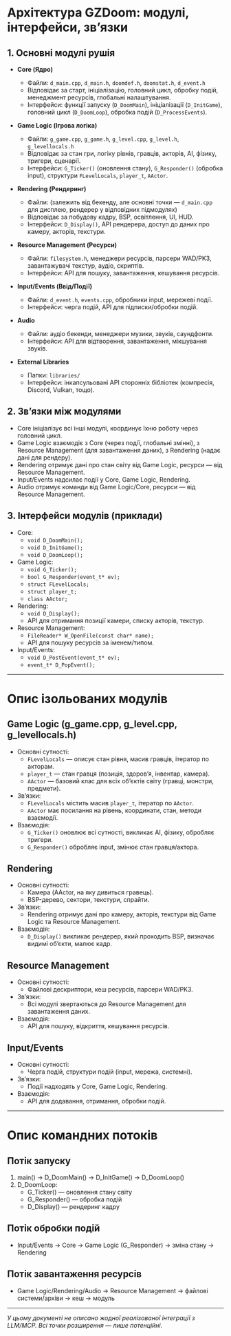 # Архітектура GZDoom: модулі, інтерфейси, зв’язки

## 1. Основні модулі рушія

- **Core (Ядро)**
  - Файли: `d_main.cpp`, `d_main.h`, `doomdef.h`, `doomstat.h`, `d_event.h`
  - Відповідає за старт, ініціалізацію, головний цикл, обробку подій, менеджмент ресурсів, глобальні налаштування.
  - Інтерфейси: функції запуску (`D_DoomMain`), ініціалізації (`D_InitGame`), головний цикл (`D_DoomLoop`), обробка подій (`D_ProcessEvents`).

- **Game Logic (Ігрова логіка)**
  - Файли: `g_game.cpp`, `g_game.h`, `g_level.cpp`, `g_level.h`, `g_levellocals.h`
  - Відповідає за стан гри, логіку рівнів, гравців, акторів, AI, фізику, тригери, сценарії.
  - Інтерфейси: `G_Ticker()` (оновлення стану), `G_Responder()` (обробка input), структури `FLevelLocals`, `player_t`, `AActor`.

- **Rendering (Рендеринг)**
  - Файли: (залежить від бекенду, але основні точки — `d_main.cpp` для дисплею, рендерер у відповідних підмодулях)
  - Відповідає за побудову кадру, BSP, освітлення, UI, HUD.
  - Інтерфейси: `D_Display()`, API рендерера, доступ до даних про камеру, акторів, текстури.

- **Resource Management (Ресурси)**
  - Файли: `filesystem.h`, менеджери ресурсів, парсери WAD/PK3, завантажувачі текстур, аудіо, скриптів.
  - Інтерфейси: API для пошуку, завантаження, кешування ресурсів.

- **Input/Events (Ввід/Події)**
  - Файли: `d_event.h`, `events.cpp`, обробники input, мережеві події.
  - Інтерфейси: черга подій, API для підписки/обробки подій.

- **Audio**
  - Файли: аудіо бекенди, менеджери музики, звуків, саундфонти.
  - Інтерфейси: API для відтворення, завантаження, мікшування звуків.

- **External Libraries**
  - Папки: `libraries/`
  - Інтерфейси: інкапсульовані API сторонніх бібліотек (компресія, Discord, Vulkan, тощо).

## 2. Зв’язки між модулями

- Core ініціалізує всі інші модулі, координує їхню роботу через головний цикл.
- Game Logic взаємодіє з Core (через події, глобальні змінні), з Resource Management (для завантаження даних), з Rendering (надає дані для рендеру).
- Rendering отримує дані про стан світу від Game Logic, ресурси — від Resource Management.
- Input/Events надсилає події у Core, Game Logic, Rendering.
- Audio отримує команди від Game Logic/Core, ресурси — від Resource Management.

## 3. Інтерфейси модулів (приклади)

- Core:  
  - `void D_DoomMain();`
  - `void D_InitGame();`
  - `void D_DoomLoop();`
- Game Logic:  
  - `void G_Ticker();`
  - `bool G_Responder(event_t* ev);`
  - `struct FLevelLocals;`
  - `struct player_t;`
  - `class AActor;`
- Rendering:  
  - `void D_Display();`
  - API для отримання позиції камери, списку акторів, текстур.
- Resource Management:  
  - `FileReader* W_OpenFile(const char* name);`
  - API для пошуку ресурсів за іменем/типом.
- Input/Events:  
  - `void D_PostEvent(event_t* ev);`
  - `event_t* D_PopEvent();`

---

# Опис ізольованих модулів

## Game Logic (g_game.cpp, g_level.cpp, g_levellocals.h)
- Основні сутності:  
  - `FLevelLocals` — описує стан рівня, масив гравців, ітератор по акторам.
  - `player_t` — стан гравця (позиція, здоров’я, інвентар, камера).
  - `AActor` — базовий клас для всіх об’єктів світу (гравці, монстри, предмети).
- Зв’язки:  
  - `FLevelLocals` містить масив `player_t`, ітератор по `AActor`.
  - `AActor` має посилання на рівень, координати, стан, методи взаємодії.
- Взаємодія:  
  - `G_Ticker()` оновлює всі сутності, викликає AI, фізику, обробляє тригери.
  - `G_Responder()` обробляє input, змінює стан гравця/актора.

## Rendering
- Основні сутності:  
  - Камера (AActor, на яку дивиться гравець).
  - BSP-дерево, сектори, текстури, спрайти.
- Зв’язки:  
  - Rendering отримує дані про камеру, акторів, текстури від Game Logic та Resource Management.
- Взаємодія:  
  - `D_Display()` викликає рендерер, який проходить BSP, визначає видимі об’єкти, малює кадр.

## Resource Management
- Основні сутності:  
  - Файлові дескриптори, кеш ресурсів, парсери WAD/PK3.
- Зв’язки:  
  - Всі модулі звертаються до Resource Management для завантаження даних.
- Взаємодія:  
  - API для пошуку, відкриття, кешування ресурсів.

## Input/Events
- Основні сутності:  
  - Черга подій, структури подій (input, мережа, системні).
- Зв’язки:  
  - Події надходять у Core, Game Logic, Rendering.
- Взаємодія:  
  - API для додавання, отримання, обробки подій.

---

# Опис командних потоків

## Потік запуску
1. main() → D_DoomMain() → D_InitGame() → D_DoomLoop()
2. D_DoomLoop:
   - G_Ticker() — оновлення стану світу
   - G_Responder() — обробка подій
   - D_Display() — рендеринг кадру

## Потік обробки подій
- Input/Events → Core → Game Logic (G_Responder) → зміна стану → Rendering

## Потік завантаження ресурсів
- Game Logic/Rendering/Audio → Resource Management → файлові системи/архіви → кеш → модуль

---

*У цьому документі не описано жодної реалізованої інтеграції з LLM/MCP. Всі точки розширення — лише потенційні.*
